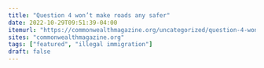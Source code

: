 ```yaml
---
title: "Question 4 won’t make roads any safer"
date: 2022-10-29T09:51:39-04:00
itemurl: "https://commonwealthmagazine.org/uncategorized/question-4-wont-make-roads-any-safer/"
sites: "commonwealthmagazine.org"
tags: ["featured", "illegal immigration"]
draft: false
---
```


